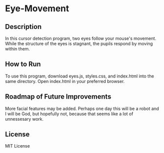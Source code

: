 # Eye-Movement
## Description 
In this cursor detection program, two eyes follow your mouse's movement. While the structure of the eyes is stagnant, the pupils respond by moving within them.
## How to Run
To use this program, download eyes.js, styles.css, and index.html into the same directory. Open index.html in your preferred browser. 
## Roadmap of Future Improvements
More facial features may be added. Perhaps one day this will be a robot and I will be God, but hopefully not, because that seems like a lot of unnessesary work. 
## License
MIT License
